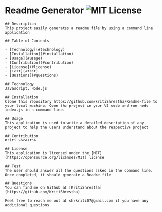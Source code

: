 # Readme Generator ![MIT License](https://img.shields.io/badge/License-MIT-yellow.svg)

    ## Description
    This project easily generates a readme file by using a command line application

    ## Table of Contents

    - [Technology](#technology)
    - [Installation](#installation)
    - [Usage](#usage)
    - [Contribution](#contribution)
    - [License](#license)
    - [Test](#test)
    - [Qustions](#questions)

    ## Technology
    Javascript, Node.js

    ## Installation
    Clone this repository https://github.com/KritiShrestha/Readme-file to your local machine, Open the project in your VS code and run node index.js in a command line.

    ## Usage
    This application is used to write a detailed description of any project to help the users understand about the respective project

    ## Contribution
    Kriti Shrestha

    ## License
    This application is licensed under the [MIT](https://opensource.org/licenses/MIT) license

    ## Test
    The user should answer all the questions asked in the command line. Once completed, it should generate a Readme file

    ## Questions
    You can find me on Github at [KritiShrestha](https://github.com/KritiShrestha)

    Feel free to reach me out at shrkriti07@gmail.com if you have any additional questions